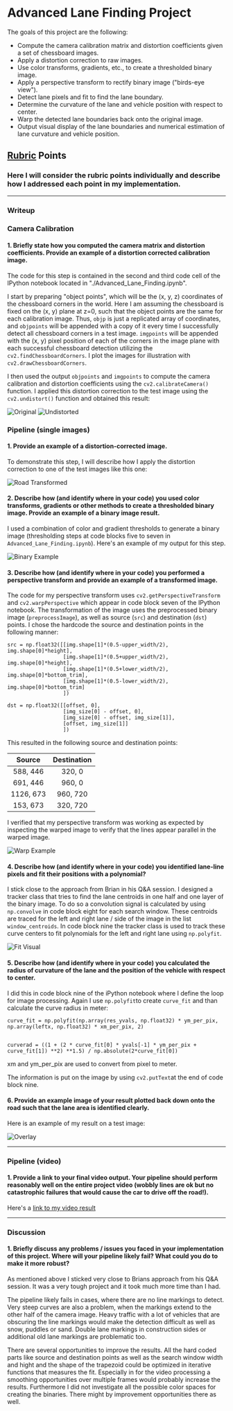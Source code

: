 
# Advanced Lane Finding Project

The goals of this project are the following:

* Compute the camera calibration matrix and distortion coefficients given a set of chessboard images.
* Apply a distortion correction to raw images.
* Use color transforms, gradients, etc., to create a thresholded binary image.
* Apply a perspective transform to rectify binary image ("birds-eye view").
* Detect lane pixels and fit to find the lane boundary.
* Determine the curvature of the lane and vehicle position with respect to center.
* Warp the detected lane boundaries back onto the original image.
* Output visual display of the lane boundaries and numerical estimation of lane curvature and vehicle position.

[//]: # (Image References)

[image0]: ./output_images/dist/original "Original"
[image1]: ./output_images/dist/undist "Undistorted"
[image2]: ./test_images/test6.jpg "Road Transformed"
[image3]: ./output_images/binary/5.jpg "Binary Example"
[image4]: ./output_images/warped/5.jpg "Warp Example"
[image5]: ./output_images/road/5.jpg "Fit Visual"
[image6]: ./output_images/overlay/5.jpg "Output"


## [Rubric](https://review.udacity.com/#!/rubrics/571/view) Points
### Here I will consider the rubric points individually and describe how I addressed each point in my implementation.  

---
### Writeup

### Camera Calibration

#### 1. Briefly state how you computed the camera matrix and distortion coefficients. Provide an example of a distortion corrected calibration image.

The code for this step is contained in the second and third code cell of the IPython notebook located in "./Advanced_Lane_Finding.ipynb".  

I start by preparing "object points", which will be the (x, y, z) coordinates of the chessboard corners in the world. Here I am assuming the chessboard is fixed on the (x, y) plane at z=0, such that the object points are the same for each calibration image.  Thus, `objp` is just a replicated array of coordinates, and `objpoints` will be appended with a copy of it every time I successfully detect all chessboard corners in a test image.  `imgpoints` will be appended with the (x, y) pixel position of each of the corners in the image plane with each successful chessboard detection utilizing the `cv2.findChessboardCorners`. I plot the images for illustration with `cv2.drawChessboardCorners`.

I then used the output `objpoints` and `imgpoints` to compute the camera calibration and distortion coefficients using the `cv2.calibrateCamera()` function.  I applied this distortion correction to the test image using the `cv2.undistort()` function and obtained this result:

![Original][image0]
![Undistorted][image1]

### Pipeline (single images)

#### 1. Provide an example of a distortion-corrected image.
To demonstrate this step, I will describe how I apply the distortion correction to one of the test images like this one:

![Road Transformed][image2]

#### 2. Describe how (and identify where in your code) you used color transforms, gradients or other methods to create a thresholded binary image.  Provide an example of a binary image result.
I used a combination of color and gradient thresholds to generate a binary image (thresholding steps at code blocks five to seven in `Advanced_Lane_Finding.ipynb`).  Here's an example of my output for this step.

![Binary Example][image3]

#### 3. Describe how (and identify where in your code) you performed a perspective transform and provide an example of a transformed image.

The code for my perspective transform uses `cv2.getPerspectiveTransform` and `cv2.warpPerspective` which appear in code block seven of the IPython notebook.  The transformation of the image uses the preprocessed binary image (`preprocessImage`), as well as source (`src`) and destination (`dst`) points.  I chose the hardcode the source and destination points in the following manner:

```
src = np.float32([[img.shape[1]*(0.5-upper_width/2), img.shape[0]*height],
                  [img.shape[1]*(0.5+upper_width/2), img.shape[0]*height],
                  [img.shape[1]*(0.5+lower_width/2), img.shape[0]*bottom_trim],
                  [img.shape[1]*(0.5-lower_width/2), img.shape[0]*bottom_trim]
                  ])

dst = np.float32([[offset, 0],
                  [img_size[0] - offset, 0],
                  [img_size[0] - offset, img_size[1]],
                  [offset, img_size[1]]
                  ])
```
This resulted in the following source and destination points:

| Source        | Destination   |
|:-------------:|:-------------:|
| 588, 446      | 320, 0        |
| 691, 446      | 960, 0        |
| 1126, 673     | 960, 720      |
| 153, 673      | 320, 720      |

I verified that my perspective transform was working as expected by inspecting the  warped image to verify that the lines appear parallel in the warped image.

![Warp Example][image4]

#### 4. Describe how (and identify where in your code) you identified lane-line pixels and fit their positions with a polynomial?

I stick close to the approach from Brian in his Q&A session. I designed a tracker class that tries to find the lane centroids in one half and one layer of the binary image.
To do so a convolution signal is calculated by using `np.convolve` in code block eight for each search window. These centroids are traced for the left and right lane / side of the image in the list `window_centroids`.
In code block nine the tracker class is used to track these curve centers to fit polynomials for the left and right lane using `np.polyfit`.


![Fit Visual][image5]

#### 5. Describe how (and identify where in your code) you calculated the radius of curvature of the lane and the position of the vehicle with respect to center.

I did this in code block nine of the iPython notebook where I define the loop for image processing. Again I use `np.polyfit`to create `curve_fit` and than calculate the curve radius in meter:

```
curve_fit = np.polyfit(np.array(res_yvals, np.float32) * ym_per_pix, np.array(leftx, np.float32) * xm_per_pix, 2)


curverad = ((1 + (2 * curve_fit[0] * yvals[-1] * ym_per_pix + curve_fit[1]) **2) **1.5) / np.absolute(2*curve_fit[0])

```

xm and ym_per_pix are used to convert from pixel to meter.

The information is put on the image by using `cv2.putText`at the end of code block nine.

#### 6. Provide an example image of your result plotted back down onto the road such that the lane area is identified clearly.

Here is an example of my result on a test image:

![Overlay][image6]

---

### Pipeline (video)

#### 1. Provide a link to your final video output.  Your pipeline should perform reasonably well on the entire project video (wobbly lines are ok but no catastrophic failures that would cause the car to drive off the road!).

Here's a [link to my video result](./output_tracked.mp4)

---

### Discussion

#### 1. Briefly discuss any problems / issues you faced in your implementation of this project.  Where will your pipeline likely fail?  What could you do to make it more robust?

As mentioned above I sticked very close to Brians approach from his Q&A session. It was a very tough project and it took much more time than I had.

The pipeline likely fails in cases, where there are no line markings to detect. Very steep curves are also a problem, when the markings extend to the other half of the camera image. Heavy traffic with a lot of vehicles that are obscuring the line markings would make the detection difficult as well as snow, puddles or sand. Double lane markings in construction sides or additional old lane markings are problematic too.

There are several opportunities to improve the results. All the hard coded parts like source and destination points as well as the search window width and hight and the shape of the trapezoid could be optimized in iterative functions that measures the fit.
Especially in for the video processing a smoothing opportunities over multiple frames would probably increase the results.
Furthermore I did not investigate all the possible color spaces for creating the binaries. There might by improvement opportunities there as well.
